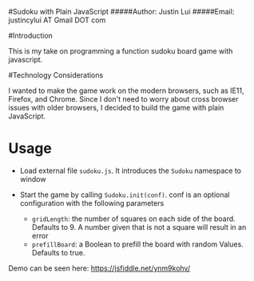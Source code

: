 #Sudoku with Plain JavaScript
#####Author: Justin Lui
#####Email: justincylui AT Gmail DOT com

#Introduction

This is my take on programming a function sudoku board game with javascript.

#Technology Considerations

I wanted to make the game work on the modern browsers, such as IE11, Firefox, and Chrome.  Since I don't need to worry about cross browser issues with older browsers, I decided to build the game with plain JavaScript.

# Usage

* Load external file ```sudoku.js```.  It introduces the ```Sudoku``` namespace to window
* Start the game by calling ```Sudoku.init(conf)```.  conf is an optional configuration with the following parameters

    * ```gridLength```: the number of squares on each side of the board. Defaults to 9. A number given that is not a square will result in an error
    * ```prefillBoard```: a Boolean to prefill the board with random Values. Defaults to true.

Demo can be seen here: https://jsfiddle.net/ynm9kohv/